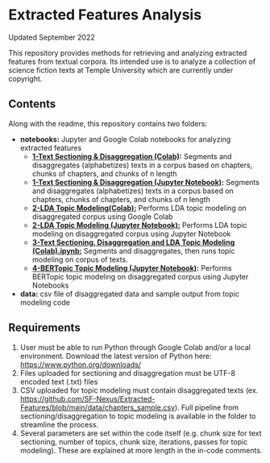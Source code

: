 # Extracted Features Analysis

Updated September 2022

This repository provides methods for retrieving and analyzing extracted features from textual corpora. Its intended use is to analyze a collection of science fiction texts at Temple University which are currently under copyright. 

## Contents
Along with the readme, this repository contains two folders: 
- **notebooks:** Jupyter and Google Colab notebooks for analyzing extracted features
  - **[1-Text Sectioning & Disaggregation (Colab)](https://github.com/SF-Nexus/Extracted-Features/blob/main/notebooks/1-Text%20Sectioning%20%26%20Disaggregation%20(Colab).ipynb):** Segments and disaggregates (alphabetizes) texts in a corpus based on chapters, chunks of chapters, and chunks of n length
   - **[1-Text Sectioning & Disaggregation (Jupyter Notebook)](https://github.com/SF-Nexus/Extracted-Features/blob/main/notebooks/1-Text%20Sectioning%20%26%20Disaggregation%20(Colab).ipynb):** Segments and disaggregates (alphabetizes) texts in a corpus based on chapters, chunks of chapters, and chunks of n length
  - **[2-LDA Topic Modeling(Colab):](https://github.com/SF-Nexus/extracted-features/blob/main/notebooks/2-LDA%20Topic%20Modeling%20(Colab).ipynb)**  Performs LDA topic modeling on disaggregated corpus using Google Colab
  - **[2-LDA Topic Modeling (Jupyter Notebook):](https://github.com/SF-Nexus/extracted-features/blob/main/notebooks/2-LDA%20Topic%20Modeling%20(Jupyter%20Notebook).ipynb)**  Performs LDA topic modeling on disaggregated corpus using Jupyter Notebook
  - **[3-Text Sectioning, Disaggregation and LDA Topic Modeling (Colab).ipynb:](https://github.com/SF-Nexus/extracted-features/blob/main/notebooks/3-Text%20Sectioning%2C%20Disaggregation%20and%20LDA%20Topic%20Modeling%20(Colab).ipynb)** Segments and disaggregates, then runs topic modeling on corpus of texts. 
  - **[4-BERTopic Topic Modeling (Jupyter Notebook)](https://github.com/SF-Nexus/Extracted-Features/blob/main/notebooks/1-Text%20Sectioning%20%26%20Disaggregation%20(Colab).ipynb):** Performs BERTopic topic modeling on disaggregated corpus using Jupyter Notebooks
- **data:**  csv file of disaggregated data and sample output from topic modeling code

## Requirements
1. User must be able to run Python through Google Colab and/or a local environment. Download the latest version of Python here: https://www.python.org/downloads/ 
2. Files uploaded for sectioning and disaggregation must be UTF-8 encoded text (.txt) files 
3. CSV uploaded for topic modeling must contain disaggregated texts (ex. https://github.com/SF-Nexus/Extracted-Features/blob/main/data/chapters_sample.csv). Full pipeline from sectioning/disaggregation to topic modeling is available in the folder to streamline the process. 
4. Several parameters are set within the code itself (e.g. chunk size for text sectioning, number of topics, chunk size, iterations, passes for topic modeling). These are explained at more length in the in-code comments. 
